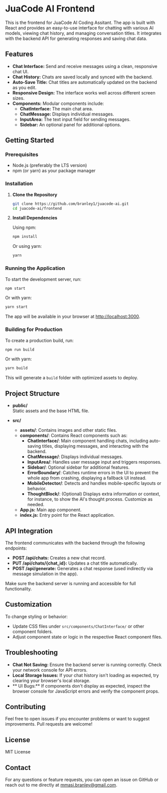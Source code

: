 # JuaCode AI Frontend

This is the frontend for JuaCode AI Coding Assitant. The app is built with React and provides an easy-to-use interface for chatting with various AI models, viewing chat history, and managing conversation titles. It integrates with the backend API for generating responses and saving chat data.

## Features

- **Chat Interface:** Send and receive messages using a clean, responsive chat UI.
- **Chat History:** Chats are saved locally and synced with the backend.
- **Auto-Save Title:** Chat titles are automatically updated on the backend as you edit.
- **Responsive Design:** The interface works well across different screen sizes.
- **Components:** Modular components include:
  - **ChatInterface:** The main chat area.
  - **ChatMessage:** Displays individual messages.
  - **InputArea:** The text input field for sending messages.
  - **Sidebar:** An optional panel for additional options.

## Getting Started

### Prerequisites

- Node.js (preferably the LTS version)
- npm (or yarn) as your package manager

### Installation

1. **Clone the Repository**

   ```bash
   git clone https://github.com/branley1/juacode-ai.git
   cd juacode-ai/frontend
   ```

2. **Install Dependencies**

   Using npm:

   ```bash
   npm install
   ```

   Or using yarn:

   ```bash
   yarn
   ```

### Running the Application

To start the development server, run:
```bash
npm start
```

Or with yarn:
```bash
yarn start
```

The app will be available in your browser at [http://localhost:3000](http://localhost:3000).

### Building for Production

To create a production build, run:
```bash
npm run build
```
Or with yarn:
```bash
yarn build
```

This will generate a `build` folder with optimized assets to deploy.

## Project Structure

- **public/**  
  Static assets and the base HTML file.

- **src/**  
  - **assets/**: Contains images and other static files.
  - **components/**: Contains React components such as:
    - **ChatInterface/**: Main component handling chats, including auto-saving titles, displaying messages, and interacting with the backend.
    - **ChatMessage/**: Displays individual messages.
    - **InputArea/**: Handles user message input and triggers responses.
    - **Sidebar/**: Optional sidebar for additional features.
    - **ErrorBoundary/**: Catches runtime errors in the UI to prevent the whole app from crashing, displaying a fallback UI instead.
    - **MobileDetector/**: Detects and handles mobile-specific layouts or behavior.
    - **ThoughtBlock/**: (Optional) Displays extra information or context, for instance, to show the AI's thought process. Customize as needed.
  - **App.js:** Main app component.
  - **index.js:** Entry point for the React application.

## API Integration

The frontend communicates with the backend through the following endpoints:

- **POST /api/chats:** Creates a new chat record.
- **PUT /api/chats/{chat_id}:** Updates a chat title automatically.
- **POST /api/generate:** Generates a chat response (used indirectly via message simulation in the app).

Make sure the backend server is running and accessible for full functionality.

## Customization

To change styling or behavior:

- Update CSS files under `src/components/ChatInterface/` or other component folders.
- Adjust component state or logic in the respective React component files.

## Troubleshooting

- **Chat Not Saving:** Ensure the backend server is running correctly. Check your network console for API errors.
- **Local Storage Issues:** If your chat history isn't loading as expected, try clearing your browser's local storage.
- ** UI Bugs:** If components don't display as expected, inspect the browser console for JavaScript errors and verify the component props.

## Contributing

Feel free to open issues if you encounter problems or want to suggest improvements. Pull requests are welcome!

## License

MIT License

## Contact

For any questions or feature requests, you can open an issue on GitHub or reach out to me directly at mmasi.branley@gmail.com.

